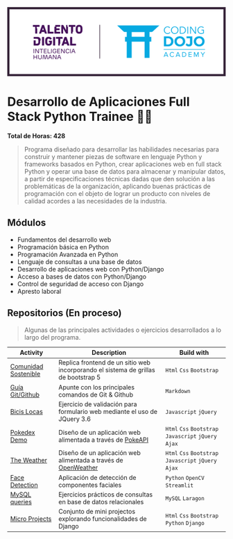 <img src="img/td_cd.png" alt="drawing" width="900"/>

# Desarrollo de Aplicaciones Full Stack Python Trainee 👨‍💻

**Total de Horas: 428**

>Programa diseñado para desarrollar las habilidades necesarias para construir y mantener piezas de software en lenguaje Python y frameworks basados en Python, crear aplicaciones web en full stack Python y operar una base de datos para almacenar y manipular datos, a partir de especificaciones técnicas dadas que den solución a las problemáticas de la organización, aplicando buenas prácticas de programación con el objeto de lograr un producto con niveles de calidad acordes a las necesidades de la industria.


## Módulos
- Fundamentos del desarrollo web
- Programación básica en Python
- Programación Avanzada en Python
- Lenguaje de consultas a una base de datos
- Desarrollo de aplicaciones web con Python/Django
- Acceso a bases de datos con Python/Django
- Control de seguridad de acceso con Django
- Apresto laboral

## Repositorios (En proceso)

>Algunas de las principales actividades o ejercicios desarrollados a lo largo del programa. 

Activity | Description | Build with |
|---|---|---|
| [Comunidad Sostenible](https://github.com/David-Bustos/comunidad-sostenible) | Replica frontend de un sitio web incorporando el sistema de grillas de bootstrap 5 |  `Html` `Css` `Bootstrap`|
| [Guía Git/Github](https://github.com/David-Bustos) | Apunte con los principales comandos de Git & Github | `Markdown` |
| [Bicis Locas](https://github.com/David-Bustos/bicis-locas) | Ejercicio de validación para formulario web mediante el uso de JQuery 3.6 | `Javascript` `jQuery`|
| [Pokedex Demo](https://github.com/David-Bustos/cual-pokemon) | Diseño de un aplicación web alimentada a través de [PokeAPI](https://pokeapi.co/) | `Html` `Css` `Bootstrap` `Javascript` `jQuery` `Ajax`|
| [The Weather](https://github.com/David-Bustos/api-clima) | Diseño de un aplicación web alimentada a través de [OpenWeather](https://openweathermap.org/api) | `Html` `Css` `Bootstrap` `Javascript` `jQuery` `Ajax`|
| [Face Detection](https://github.com/David-Bustos/face-detection) | Aplicación de detección de componentes  faciales | `Python` `OpenCV` `Streamlit`|
| [MySQL queries](https://github.com/David-Bustos/mysql-exercises) | Ejercicios prácticos de consultas en base de datos relacionales | `MySQL` `Laragon`|
| [Micro Projects](https://github.com/David-Bustos/micro-projects) | Conjunto de mini projectos explorando funcionalidades de Django | `Html` `Css` `Bootstrap` `Python` `Django`|


<!--
<details open="open">
  <summary>Table of Contents</summary>
</details>

```
Da un ejemplo
```
---
Made with ❤️ by [David Bustos](https://github.com/David-Bustos) 😊
-->
